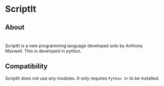 # ScriptIt
## About
#
ScriptIt is a new programming language developed solo by Anthony Maxwell. This is developed in python.
## Compatibility
ScriptIt does not use any modules. It only requires `Python 3+` to be installed.